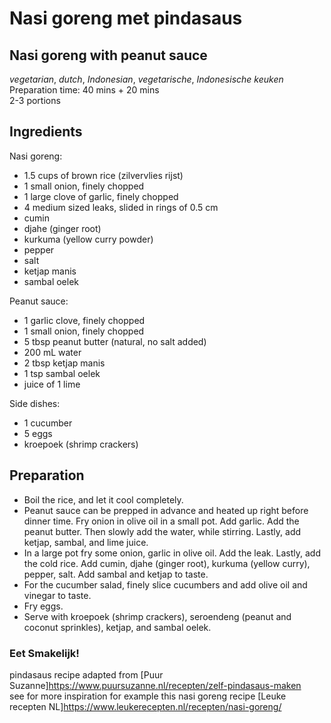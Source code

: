 # Nasi goreng met pindasaus
## Nasi goreng with peanut sauce
_vegetarian_, _dutch_, _Indonesian_, _vegetarische_, _Indonesische keuken_  
Preparation time: 40 mins + 20 mins  
2-3 portions  

## Ingredients
Nasi goreng:
* 1.5 cups of brown rice (zilvervlies rijst)
* 1 small onion, finely chopped
* 1 large clove of garlic, finely chopped
* 4 medium sized leaks, slided in rings of 0.5 cm
* cumin
* djahe (ginger root)
* kurkuma (yellow curry powder)
* pepper 
* salt
* ketjap manis
* sambal oelek

Peanut sauce:
* 1 garlic clove, finely chopped
* 1 small onion, finely chopped
* 5 tbsp peanut butter (natural, no salt added)
* 200 mL water
* 2 tbsp ketjap manis
* 1 tsp sambal oelek
* juice of 1 lime

Side dishes: 
* 1 cucumber
* 5 eggs
* kroepoek (shrimp crackers)

## Preparation
* Boil the rice, and let it cool completely. 
* Peanut sauce can be prepped in advance and heated up right before dinner time. Fry onion in olive oil in a small pot. Add garlic. Add the peanut butter. Then slowly add the water, while stirring. Lastly, add ketjap, sambal, and lime juice.
* In a large pot fry some onion, garlic in olive oil. Add the leak. Lastly, add the cold rice. Add cumin, djahe (ginger root), kurkuma (yellow curry), pepper, salt. Add sambal and ketjap to taste.   
* For the cucumber salad, finely slice cucumbers and add olive oil and vinegar to taste.
* Fry eggs.
* Serve with kroepoek (shrimp crackers), seroendeng (peanut and coconut sprinkles), ketjap, and sambal oelek. 

### Eet Smakelijk!

pindasaus recipe adapted from [Puur Suzanne]https://www.puursuzanne.nl/recepten/zelf-pindasaus-maken  
see for more inspiration for example this nasi goreng recipe [Leuke recepten NL]https://www.leukerecepten.nl/recepten/nasi-goreng/


